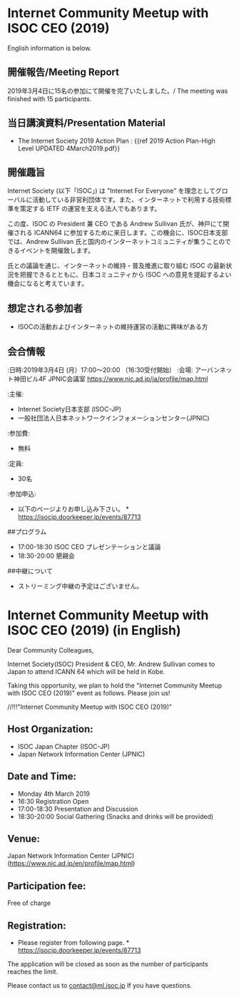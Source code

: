 # Internet Community Meetup with ISOC CEO (2019)

English information is below.

## 開催報告/Meeting Report
2019年3月4日に15名の参加にて開催を完了いたしました。/ The meeting was finished with 15 participants.

## 当日講演資料/Presentation Material
*  The Internet Society 2019 Action Plan : {{ref 2019 Action Plan-High Level UPDATED 4March2019.pdf}}


## 開催趣旨

Internet Society (以下「ISOC」) は "Internet For Everyone" を理念としてグローバルに活動している非営利団体です。また、インターネットで利用する技術標準を策定する IETF の運営を支える法人でもあります。

この度、ISOC の President 兼 CEO である Andrew Sullivan 氏が、神戸にて開催される ICANN64 に参加するために来日します。この機会に、ISOC日本支部では、Andrew Sullivan 氏と国内のインターネットコミュニティが集うことのできるイベントを開催致します。

氏との議論を通じ、インターネットの維持・普及推進に取り組む ISOC の最新状況を把握できるとともに、日本コミュニティから ISOC への意見を提起するよい機会になると考えています。

## 想定される参加者
*  ISOCの活動およびインターネットの維持運営の活動に興味がある方

## 会合情報
:日時:2019年3月4日 (月）17:00〜20:00 （16:30受付開始）
:会場: アーバンネット神田ビル4F JPNIC会議室 https://www.nic.ad.jp/ja/profile/map.html

:主催:
*  Internet Society日本支部 (ISOC-JP)
*  一般社団法人日本ネットワークインフォメーションセンター(JPNIC)

:参加費:
* 無料

:定員:
* 30名

:参加申込:
* 以下のページよりお申し込み下さい。
       *  https://isocjp.doorkeeper.jp/events/87713


##プログラム
* 17:00-18:30 ISOC CEO プレゼンテーションと議論
* 18:30-20:00 懇親会

##中継について
*  ストリーミング中継の予定はございません。

# Internet Community Meetup with ISOC CEO (2019) (in English)

Dear Community Colleagues,

Internet Society(ISOC) President & CEO, Mr. Andrew Sullivan comes to
Japan to attend ICANN 64 which will be held in Kobe. 

Taking this opportunity, we plan to hold the 
"Internet Community Meetup with ISOC CEO (2019)"
event as follows.  Please join us!

//!!!"Internet Community Meetup with ISOC CEO (2019)"
## Host Organization:
*  ISOC Japan Chapter (ISOC-JP)
*  Japan Network Information Center (JPNIC)

## Date and Time:
*  Monday 4th March 2019
*  16:30       Registration Open
*  17:00-18:30 Presentation and Discussion
*  18:30-20:00 Social Gathering  (Snacks and drinks will be provided)

## Venue:
Japan Network Information Center (JPNIC) (https://www.nic.ad.jp/en/profile/map.html)

## Participation fee:
Free of charge

## Registration:
*  Please register from following page.
       *  https://isocjp.doorkeeper.jp/events/87713

The application will be closed as soon as the number of participants reaches the limit.

Please contact us to contact@ml.isoc.jp If you have questions.
